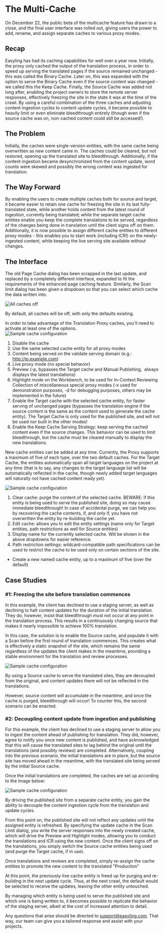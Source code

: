 # The Multi-Cache

On December 22, the public beta of the multicache feature has drawn to a close, and the final user interface was rolled out, giving users the power to add, rename, and assign separate caches to various proxy modes.

## Recap
Easyling has had its caching capabilities for well over a year now. Initially, the proxy only cached the output of the translation process, in order to speed up serving the translated pages if the source remained unchanged - this was called the Binary Cache. Later on, this was expanded with the option to serve the Binary Cache even if the source content was changed - we called this the Keep Cache. Finally, the Source Cache was added not long after, enabling the project owners to store the remote server responses, effectively freezing the site in the state it was at the time of the crawl. By using a careful combination of the three caches and adjusting content ingestion cycles to content update cycles, it became possible to heavily limit or even eliminate bleedthrough entirely (though even if the source cache was on, non-cached content could still be accessed!).

## The Problem
Initially, the caches were single-version entities, with the same cache being overwritten as new content came in. The caches could be cleared, but not restored, opening up the translated site to bleedthrough. Additionally, if the content ingestion became desynchronized from the content update, word counts were skewed and possibly the wrong content was ingested for translation.
## The Way Forward
By enabling the users to create multiple caches both for source and target, it became easier to retain one cache for freezing the site in its last fully-translated state, while another holds content from the latest round of ingestion, currently being translated; while the separate target cache entities enable you keep the complete translations to be served, regardless of the changes being done in translation until the client signs off on them. Additionally, it is now possible to assign different cache entities to different proxy modes - this enables you to start work (including ICR!) on the newly-ingested content, while keeping the live serving site available without changes.
## The Interface
The old Page Cache dialog has been scrapped in the last update, and replaced by a completely different interface, expanded to fit the requirements of the enhanced page caching feature. Similarly, the Scan limit dialog has been given a dropdown so that you can select which cache the data written into.

![All caches off](../img/multicache/caches-off.jpg )    

By default, all caches will be off, with only the defaults existing.

In order to take advantage of the Translation Proxy caches, you'll need to activate at least one of the options.    
![Sample cache configuration](../img/multicache/cache-config.jpg )

1. Disable the cache
1. Use the same selected cache entity for all proxy modes
1. Content being served on the validate serving domain (e.g.: http://jp.example.com)
1. Live proxy mode (no special behavior)
1. Preview (-p, bypasses the Target cache and Manual Publishing,  always displays the latest translations)
1. Highlight mode on the Workbench, to be used for In-Context Reviewing
 Collection of miscellaneous special proxy modes (-x used for demonstration purposes, -d for debugging purposes, others may be implemented in the future)
1. Enable the Target cache with the selected cache entity, for faster serving of unchanged pages (bypasses the translation engine if the source content is the same as the content used to generate the cache entity). The Target Cache is only used for the published site, and will not be used nor built in the other modes!
1. Enable the Keep Cache Serving Strategy: keep serving the cached content even if the source changes. This behavior can be used to limit bleedthrough, but the cache must be cleared manually to display the new translations.

New cache entities can be added at any time. Currently, the Proxy supports a maximum of five of each type, over the two default caches. For the Target Cache, the entities automatically span all target languages on the project at any time (that is to say, any changes to the target language list will be automatically reflected in the cache, though newly added target languages will naturally not have cached content ready yet).

![Sample cache configuration](../img/multicache/new-cache-settings.jpg )

1. Clear cache: purge the content of the selected cache. BEWARE: if this entity is being used to serve the published site, doing so may cause immediate bleedthrough! In case of accidental purge, we can help you by recovering the cache contents, if, and only if, you have not overwritten the entity by re-building the cache yet.
1. Edit cache: allows you to edit the entity settings (name only for Target entities, path restrictions as well for Source entities)
1. Display name for the currently selected cache. Will be shown in the above dropdowns for easier reference.
1. Path restriction settings: wildcard-compatible path specifications can be used to restrict the cache to be used only on certain sections of the site.
- Create a new named cache entity, up to a maximum of five (over the default)

## Case Studies
### \#1: Freezing the site before translation commences
In this example, the client has declined to use a staging server, as well as declining to halt content updates for the duration of the initial translation. They do, however, insist that bleedthrough must not occur at any point in the translation process. This results in a continuously changing source that makes it nearly impossible to achieve 100% translation.

In this case, the solution is to enable the Source cache, and populate it with a Scan before the first round of translation commences. This creates what is effectively a static snapshot of the site, which remains the same regardless of the updates the client makes in the meantime, providing a stable environment for the translation and review processes.

![Sample cache configuration](../img/multicache/update-1.jpg )

By using a Source cache to serve the translated sites, they are decoupled from the original, and content updates there will not be reflected in the translations.

However, source content will accumulate in the meantime, and once the cache is purged, bleedthrough will occur! To counter this, the second scenario can be enacted.

### \#2: Decoupling content update from ingestion and publishing
For this example, the client has declined to use a staging server to allow you to ingest the content ahead of publishing for translation. They did, however, agree to notify you once new content is published, and have acknowledged that this will cause the translated sites to lag behind the original until the translations (and possibly reviews) are completed.
Alternatively, coupling into the previous scenario, the initial translations are in place, but the source site has moved ahead in the meantime, with the translated site being served by the initial Source cache.

Once the initial translations are completed, the caches are set up according to the image below:

![Sample cache configuration](../img/multicache/update-2.jpg )

By driving the published site from a separate cache entity, you gain the ability to decouple the content ingestion cycle from the translation and update cycles.

From this point on, the published site will not reflect any updates until the assigned entity is refreshed. By specifying the update cache in the Scan Limit dialog, you write the server responses into the newly created cache, which will drive the Preview and Highlight modes, allowing you to conduct the translations and ICR using the new content. Once the client signs off on the translations, you simply switch the Source cache entities being used (and purge the Target cache, if in use).

<caption id="attachment_2645" align="aligncenter" width="654"> Once translations and reviews are completed, simply re-assign the cache entities to promote the new content to the translated "Production"</caption>

At this point, the previously-live cache entity is freed up for purging and re-building in the next update cycle. Thus, at the next crawl, the default would be selected to receive the updates, leaving the other entity untouched.

By managing which entity is being used to serve the published site and which one is being written to, it becomes possible to replicate the behavior of the staging server, albeit at the cost of increased attention to detail.

Any questions that arise should be directed to support@easyling.com. That way, our team can give you a tailored response and assist with your projects.
